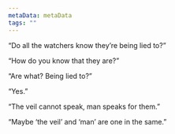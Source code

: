 ```yaml
---
metaData: metaData
tags: ""
---
```


“Do all the watchers know they’re being lied to?”

“How do you know that they are?”

“Are what? Being lied to?”

“Yes.”

“The veil cannot speak, man speaks for them.”

“Maybe ‘the veil’ and ‘man’ are one in the same.”